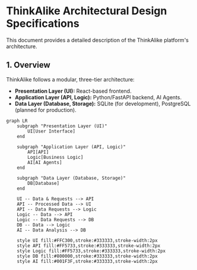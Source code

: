 # ThinkAlike Architectural Design Specifications

This document provides a detailed description of the ThinkAlike platform's architecture.

## 1. Overview

ThinkAlike follows a modular, three-tier architecture:

*   **Presentation Layer (UI):**  React-based frontend.
*   **Application Layer (API, Logic):** Python/FastAPI backend, AI Agents.
*   **Data Layer (Database, Storage):**  SQLite (for development), PostgreSQL (planned for production).

```mermaid
graph LR
    subgraph "Presentation Layer (UI)"
        UI[User Interface]
    end

    subgraph "Application Layer (API, Logic)"
        API[API]
        Logic[Business Logic]
        AI[AI Agents]
    end

    subgraph "Data Layer (Database, Storage)"
        DB[Database]
    end

    UI -- Data & Requests --> API
    API -- Processed Data --> UI
    API -- Data Requests --> Logic
    Logic -- Data --> API
    Logic -- Data Requests --> DB
    DB -- Data --> Logic
    AI -- Data Analysis --> DB

    style UI fill:#FFC300,stroke:#333333,stroke-width:2px
    style API fill:#FF5733,stroke:#333333,stroke-width:2px
    style Logic fill:#FF5733,stroke:#333333,stroke-width:2px
    style DB fill:#800000,stroke:#333333,stroke-width:2px
    style AI fill:#001F3F,stroke:#333333,stroke-width:2px
